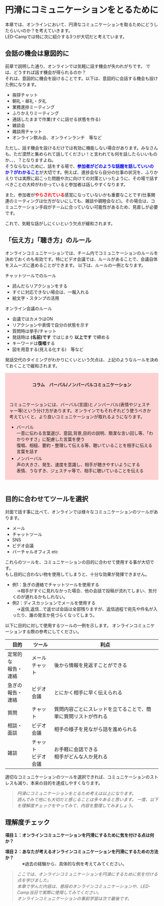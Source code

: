 # 円滑にコミュニケーションをとるために

本章では、オンラインにおいて、円滑なコミュニケーションを取るためにどうしたらいいのか？を考えていきます。<br>
LED-Campでは特に次に紹介する3つが大切だと考えています。

## 会話の機会は意図的に
前章で説明した通り、オンラインでは気軽に話す機会が失われがちです。
では、どうすれば話す機会が得られるのか？<br>
それは、意図的に機会を設けることです。以下は、意図的に会話する機会も設けた例になります。

- 挨拶チャット
- 朝礼・昼礼・夕礼
- 業務進捗ミーティング
- ふりかえりミーティング
- 通話したままで作業(すぐに話せる状態を作る)
- 雑談会
- 雑談用チャット
- オンライン飲み会、オンラインランチ　等など

ただし、話す機会を設けるだけでは有効に機能しない場合があります。みなさんも、ただ漠然と集められて話してください！と言われても何を話したらいいものか、、、？となりますよね。<br>
そうならないために、話をする場で、<font color=blue><b>参加者がどのような話題を話していいのか？がわかること</b></font>が大切です。例えば、進捗会なら自分の仕事の状況を、ふりかえりでは実際に起こった問題や次に向けての対策といったように、その場で話すべきことの大枠がわかっていると参加者は話しやすくなります。<br>

また、参加者が<font color=red><b>やらされている</b></font>感覚になっていないかも重要なことです(仕事関連のミーティングは仕方がないにしても、雑談や親睦会など)。その場合は、コミュニケーション手段がチームに合っていない可能性があるため、見直しが必要です。

これで、気軽な話がしにくいという欠点が緩和されます。

## 「伝え方」「聴き方」のルール
オンラインコミュニケーションでは、チーム内でコミュニケーションのルールを決めておくのも有効です。特にビデオ会議では、ルールがあることで、会議自体をスムーズに進めることができます。
以下は、ルールの一例となります。

チャットツールでのルール
- 読んだらリアクションをする
- すぐに対応できない場合は、一報入れる
- 絵文字・スタンプの活用

オンライン会議のルール
- 会議ではカメラはON
- リアクションや表情で自分の状態を示す
- 質問時は挙手/チャット
- 発話時は **(名前)です** ではじまり **以上です** で締める
- キーワードは**復唱**する
- 図を用意する(見える化する)　等など

発話交代のタイミングがわかりにくいという欠点は、上記のようなルールを決めておくことで緩和されます。

<div style="background-color: rgba(247, 31, 31, 0.2); padding: 1em 1em 0.5em 1em">
    <p style="text-align: center"><b>コラム　バーバル/ノンバーバルコミュニケーション</b></p><p style="text-align: left"><br></p><p style="text-align: left">
    コミュニケーションには、バーバル(言語)とノンバーバル(表情やジェスチャー等)という分け方があります。オンラインでもそれぞれどう使うべきか考えていくと、より良いコミュニケーションが取れるようになります。</p>
    <ul>
    <li style="margin-top: 0.25em">バーバル<br>
    一意に伝わる言葉選び、意図,背景,目的の説明、簡潔な言い回し等、「わかりやすさ」に配慮した言葉を使う<br>
    復唱、相槌、要約・整理して伝える等、聴いていることを相手に伝える言葉を話す<br>
    </li>
    <li style="margin-top: 0.25em">ノンバーバル<br>
    声の大きさ、発生、速度を意識し、相手が聴きやすいようにする<br>
    表情、うなずき、ジェスチャ等で、相手に聴いていることを伝える<br>
    </li>
    </ul>
</div>
<br>

## 目的に合わせてツールを選択
対面で話す事に比べて、オンラインでは様々なコミュニケーションのツールがあります。
- メール
- チャットツール
- SNS
- ビデオ会議
- バーチャルオフィス  etc

これらのツールを、コミュニケーションの目的に合わせて使用する事が大切です。<br>もし目的に合わない物を使用してしまうと、十分な効果が発揮できません。
- 例1：急ぎの連絡でチャットツールを使用する<br>
&emsp;→相手がすぐに見れなかった場合、他の会話で投稿が流れてしまい、気付くのが遅れるかもしれない。
- 例2：ディスカッションでメールを使用する<br>
&emsp;→返信,返信…で返せば会話は全部残りますが、返信過程で宛先や件名が入ったり、誰の発言か見づらくなってしまう。

以下に目的に対して使用するツールの一例を示します。
オンラインコミュニケーションする際の参考にしてください。

| 目的 | ツール | 利点 |
|----|----|----|
| 定常的な<br>報告・連絡 | メール<br>チャット |後から情報を見返すことができる|
| 急ぎの<br>報告・連絡 | ビデオ会議 |とにかく相手に早く伝えられる|
| 質問 | チャット |質問内容ごとにスレッドを立てることで、簡単に質問リストが作れる|
| 相談・面談 | ビデオ会議 |相手の様子を見ながら話を進められる|
| 雑談 | チャット<br>ビデオ会議 |お手軽に会話できる<br>相手がどんな人か見れる|

適切なコミュニケーションのツールを選択できれば、コミュニケーションのストレスも減り、本来の目的を達成しやすくなります。

> *円滑にコミュニケーションをとるため考えは以上になります。*<br>
> *読んでみて他にも大切だと感じることは多々あると思います。*
> *一度、以下を理解度チェックをやってみて、内容を整理してみましょう。*

## 理解度チェック

**項目１：オンラインコミュニケーションを円滑にするために気を付ける点は何か？**

**項目２：あなたが考えるオンラインコミュニケーションを円滑にするための方法か？**<br>
&emsp;&emsp;&emsp;&emsp;※過去の経験から、具体的な例を考えてみてください。

> *ここでは、オンラインコミュニケーションを円滑にするために気を付ける点を学びました。* <br>
> *本章で学んだ内容は、普段のオンラインコミュニケーションや、LED-Camp当日で実際に使用してみてください。*<br>
> *オンラインコミュニケーションの事前学習は次で最後です。*